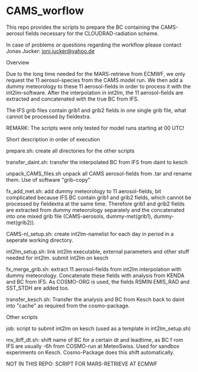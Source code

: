 # CAMS_worflow

This repo provides the scripts to prepare the BC containing the CAMS-aerosol fields
necessary for the CLOUDRAD-radiation scheme.

In case of problems or questions regarding the workflow please contact
Jonas Jucker: joni.jucker@yahoo.de


Overview

Due to the long time needed for the MARS-retrieve from ECMWF, we only request the 11 aerosol-species
from the CAMS model run.
We then add a dummy meteorology to these 11 aerosol-fields in order to process it with the int2lm-software.
After the interpolation in int2lm, the 11 aerosol-fields are extracted and concatenated with
the true BC from IFS.

The IFS grib files contain grib1 and grib2 fields in one single grib file, what cannot be processed by fieldextra.

REMARK: The scripts were only tested for model runs starting at 00 UTC!

Short description in order of execution

prepare.sh:
create all directories for the other scripts

transfer_daint.sh:
transfer the interpolated BC from IFS from daint to kesch

unpack_CAMS_files.sh
unpack all CAMS aerosol-fields from .tar and rename them.
Use of software "grib-copy"

fx_add_met.sh:
add dummy meteorology to 11 aerosol-fields, bit complicated because
IFS BC contain grib1 and grib2 fields, which cannot be processed by fieldextra at the same time.
Therefore grib1 and grib2 fields are extracted from dummy meteorology separately and the concatenated
into one mixed grib file (CAMS-aerosols, dummy-met(grib1), dummy-met(grib2)).

CAMS-nl_setup.sh:
create int2lm-namelist for each day in period in a seperate working directory.

int2lm_setup.sh:
link int2lm executable, external parameters and other stuff needed for int2lm.
submit int2lm on kesch

fx_merge_grib.sh:
extract 11 aerosol-fields from int2lm interpolation with dummy meteorology.
Concatenate these fields with analysis from KENDA and BC from IFS.
As COSMO-ORG is used, the fields RSMIN EMIS_RAD and SST_STDH are added too.

transfer_kesch.sh:
Transfer the analysis and BC from Kesch back to daint into "cache"
as required from the cosmo-package.

Other scripts

job:
script to submit int2lm on kesch (used as a template in int2lm_setup.sh)

mv_lbff_dt.sh:
shift name of BC for a certain dt and leadtime, as BC f rom IFS 
are usually -6h from COSMO-run at MeteoSwiss. Used for sandbox experiments
on Kesch. Cosmo-Package does this shift automatically.



NOT IN THIS REPO:   SCRIPT FOR MARS-RETRIEVE AT ECMWF
